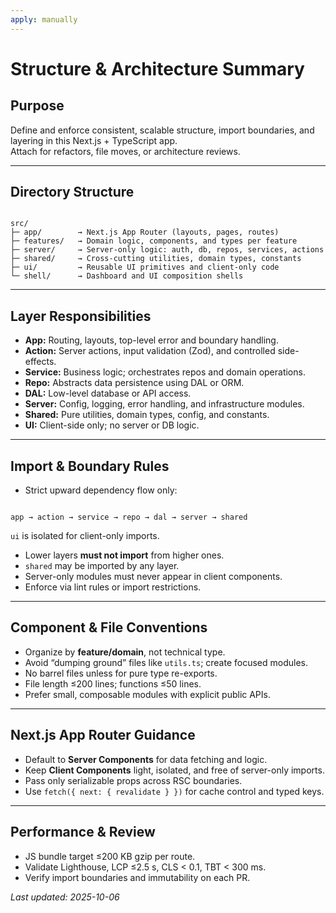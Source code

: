 ```yaml
---
apply: manually
---
```


# Structure & Architecture Summary

## Purpose

Define and enforce consistent, scalable structure, import boundaries, and layering in this Next.js + TypeScript app.  
Attach for refactors, file moves, or architecture reviews.

---

## Directory Structure

```

src/
├─ app/        → Next.js App Router (layouts, pages, routes)
├─ features/   → Domain logic, components, and types per feature
├─ server/     → Server-only logic: auth, db, repos, services, actions
├─ shared/     → Cross-cutting utilities, domain types, constants
├─ ui/         → Reusable UI primitives and client-only code
└─ shell/      → Dashboard and UI composition shells

```

---

## Layer Responsibilities

- **App:** Routing, layouts, top-level error and boundary handling.
- **Action:** Server actions, input validation (Zod), and controlled side-effects.
- **Service:** Business logic; orchestrates repos and domain operations.
- **Repo:** Abstracts data persistence using DAL or ORM.
- **DAL:** Low-level database or API access.
- **Server:** Config, logging, error handling, and infrastructure modules.
- **Shared:** Pure utilities, domain types, config, and constants.
- **UI:** Client-side only; no server or DB logic.

---

## Import & Boundary Rules

- Strict upward dependency flow only:

```

app → action → service → repo → dal → server → shared

```

`ui` is isolated for client-only imports.

- Lower layers **must not import** from higher ones.
- `shared` may be imported by any layer.
- Server-only modules must never appear in client components.
- Enforce via lint rules or import restrictions.

---

## Component & File Conventions

- Organize by **feature/domain**, not technical type.
- Avoid “dumping ground” files like `utils.ts`; create focused modules.
- No barrel files unless for pure type re-exports.
- File length ≤200 lines; functions ≤50 lines.
- Prefer small, composable modules with explicit public APIs.

---

## Next.js App Router Guidance

- Default to **Server Components** for data fetching and logic.
- Keep **Client Components** light, isolated, and free of server-only imports.
- Pass only serializable props across RSC boundaries.
- Use `fetch({ next: { revalidate } })` for cache control and typed keys.

---

## Performance & Review

- JS bundle target ≤200 KB gzip per route.
- Validate Lighthouse, LCP ≤2.5 s, CLS < 0.1, TBT < 300 ms.
- Verify import boundaries and immutability on each PR.

_Last updated: 2025-10-06_
